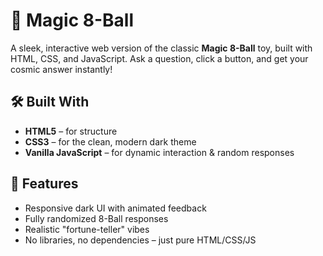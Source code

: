 # 🔮 Magic 8-Ball

A sleek, interactive web version of the classic **Magic 8-Ball** toy, built with HTML, CSS, and JavaScript. Ask a question, click a button, and get your cosmic answer instantly!


## 🛠️ Built With

- **HTML5** – for structure
- **CSS3** – for the clean, modern dark theme
- **Vanilla JavaScript** – for dynamic interaction & random responses


## 🎨 Features

- Responsive dark UI with animated feedback
- Fully randomized 8-Ball responses
- Realistic "fortune-teller" vibes
- No libraries, no dependencies – just pure HTML/CSS/JS


